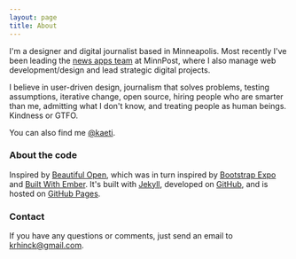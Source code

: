 ```yaml
---
layout: page
title: About
---
```


I'm a designer and digital journalist based in Minneapolis. Most recently I've been leading the [news apps team](http://www.minnpost.com/data) at MinnPost, where I also manage web development/design and lead strategic digital projects. 

I believe in user-driven design, journalism that solves problems, testing assumptions, iterative change, open source, hiring people who are smarter than me, admitting what I don't know, and treating people as human beings. Kindness or GTFO. 

You can also find me [@kaeti](http://twitter.com/kaeti).

### About the code
Inspired by [Beautiful Open](http://beautifulopen.com/), which was in turn inspired by [Bootstrap Expo](http://expo.getbootstrap.com/)
and [Built With Ember](http://builtwithember.io/). It's built with
[Jekyll](http://jekyllrb.com), developed on
[GitHub](https://github.com/kaeti), and is hosted
on [GitHub Pages](https://pages.github.com).

### Contact
If you have any questions or comments, just send an email to
[krhinck@gmail.com](mailto:krhinck@gmail.com).
